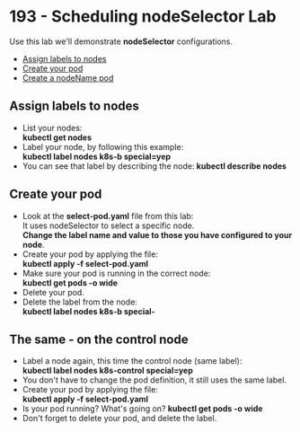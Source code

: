 # 193 - Scheduling nodeSelector Lab

Use this lab we'll demonstrate **nodeSelector** configurations.

- [Assign labels to nodes](#Assign-labels-to-nodes)
- [Create your pod](#Create-your-pod)
- [Create a nodeName pod](#Create-a-nodeName-pod)

## Assign labels to nodes

- List your nodes:  
**kubectl get nodes**
- Label your node, by following this example:  
**kubectl label nodes k8s-b special=yep**
- You can see that label by describing the node:
**kubectl describe nodes <node-name>**

## Create your pod

- Look at the **select-pod.yaml** file from this lab:  
It uses nodeSelector to select a specific node.  
**Change the label name and value to those you have configured to your node**.
- Create your pod by applying the file:  
**kubectl apply -f select-pod.yaml**
- Make sure your pod is running in the correct node:  
**kubectl get pods -o wide**
- Delete your pod.
- Delete the label from the node:  
**kubectl label nodes k8s-b special-**

## The same - on the control node

- Label a node again, this time the control node (same label):  
**kubectl label nodes k8s-control special=yep**
- You don't have to change the pod definition, it still uses the same label.
- Create your pod by applying the file:  
**kubectl apply -f select-pod.yaml**
- Is your pod running? What's going on?
**kubectl get pods -o wide**
- Don't forget to delete your pod, and delete the label.
